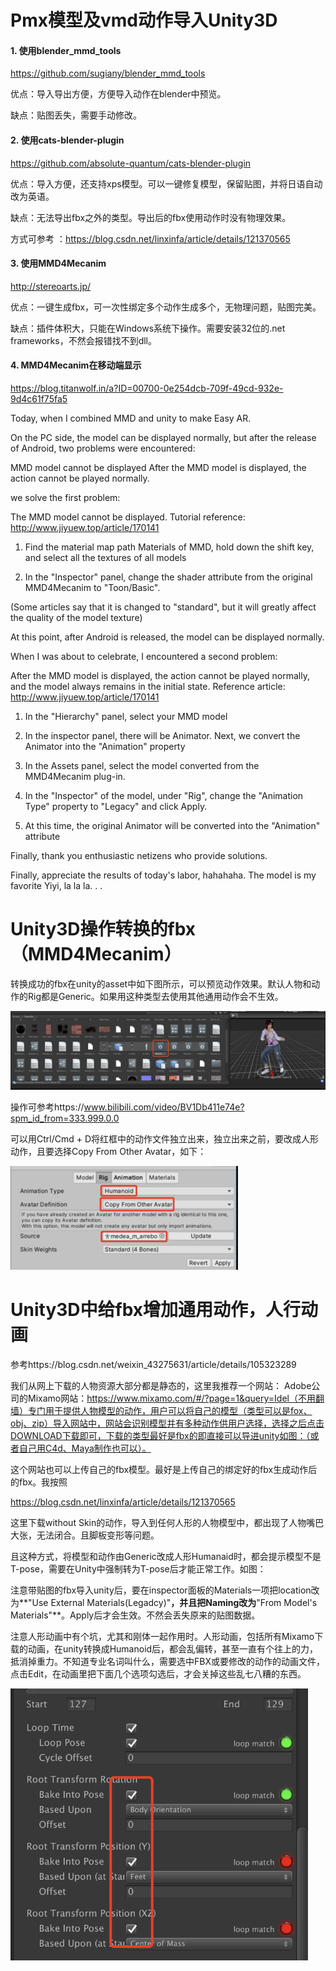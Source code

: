 # Pmx模型及vmd动作导入Unity3D



#### 1. 使用blender_mmd_tools

https://github.com/sugiany/blender_mmd_tools

优点：导入导出方便，方便导入动作在blender中预览。

缺点：贴图丢失，需要手动修改。



#### 2. 使用cats-blender-plugin

https://github.com/absolute-quantum/cats-blender-plugin

优点：导入方便，还支持xps模型。可以一键修复模型，保留贴图，并将日语自动改为英语。

缺点：无法导出fbx之外的类型。导出后的fbx使用动作时没有物理效果。

方式可参考 ：https://blog.csdn.net/linxinfa/article/details/121370565



#### 3. 使用MMD4Mecanim

http://stereoarts.jp/

优点：一键生成fbx，可一次性绑定多个动作生成多个，无物理问题，贴图完美。

缺点：插件体积大，只能在Windows系统下操作。需要安装32位的.net frameworks，不然会报错找不到dll。



#### 4. MMD4Mecanim在移动端显示

https://blog.titanwolf.in/a?ID=00700-0e254dcb-709f-49cd-932e-9d4c61f75fa5

Today, when I combined MMD and unity to make Easy AR.

On the PC side, the model can be displayed normally, but after the release of Android, two problems were encountered:

MMD model cannot be displayed After the MMD model is displayed, the action cannot be played normally.

we solve the first problem:

The MMD model cannot be displayed. Tutorial reference: http://www.jiyuew.top/article/170141

1. Find the material map path Materials of MMD, hold down the shift key, and select all the textures of all models

  2. In the "Inspector" panel, change the shader attribute from the original MMD4Mecanim to "Toon/Basic".

(Some articles say that it is changed to "standard", but it will greatly affect the quality of the model texture)

At this point, after Android is released, the model can be displayed normally.

When I was about to celebrate, I encountered a second problem:

After the MMD model is displayed, the action cannot be played normally, and the model always remains in the initial state. Reference article: http://www.jiyuew.top/article/170141

1. In the "Hierarchy" panel, select your MMD model

2. In the inspector panel, there will be Animator. Next, we convert the Animator into the "Animation" property

3. In the Assets panel, select the model converted from the MMD4Mecanim plug-in.

4. In the "Inspector" of the model, under "Rig", change the "Animation Type" property to "Legacy" and click Apply.

5. At this time, the original Animator will be converted into the "Animation" attribute

Finally, thank you enthusiastic netizens who provide solutions.

Finally, appreciate the results of today's labor, hahahaha. The model is my favorite Yiyi, la la la. . .



# Unity3D操作转换的fbx（MMD4Mecanim）

转换成功的fbx在unity的asset中如下图所示，可以预览动作效果。默认人物和动作的Rig都是Generic。如果用这种类型去使用其他通用动作会不生效。

![image-20211213174814382](.asserts/image-20211213174814382.png)

操作可参考https://www.bilibili.com/video/BV1Db411e74e?spm_id_from=333.999.0.0



可以用Ctrl/Cmd + D将红框中的动作文件独立出来，独立出来之前，要改成人形动作，且要选择Copy From Other Avatar，如下：

<img src=".asserts/image-20211213180814214.png" alt="image-20211213180814214" style="zoom:50%;" />



# Unity3D中给fbx增加通用动作，人行动画

参考https://blog.csdn.net/weixin_43275631/article/details/105323289

我们从网上下载的人物资源大部分都是静态的，这里我推荐一个网站：
Adobe公司的Mixamo网站：https://www.mixamo.com/#/?page=1&query=Idel（不用翻墙）专门用于提供人物模型的动作，用户可以将自己的模型（类型可以是fox、obj、zip）导入网站中，网站会识别模型并有多种动作供用户选择，选择之后点击DOWNLOAD下载即可，下载的类型最好是fbx的即直接可以导进unity如图：（或者自己用C4d、Maya制作也可以）。



这个网站也可以上传自己的fbx模型。最好是上传自己的绑定好的fbx生成动作后的fbx。我按照

https://blog.csdn.net/linxinfa/article/details/121370565

这里下载without Skin的动作，导入到任何人形的人物模型中，都出现了人物嘴巴大张，无法闭合。且脚板变形等问题。

且这种方式，将模型和动作由Generic改成人形Humanaid时，都会提示模型不是T-pose，需要在Unity中强制转为T-pose后才能正常工作。如图：



注意带贴图的fbx导入unity后，要在inspector面板的Materials一项把location改为**"Use External Materials(Legadcy)"**，并且把Naming改为**"From Model's Materials"**。Apply后才会生效。不然会丢失原来的贴图数据。



注意人形动画中有个坑，尤其和刚体一起作用时。人形动画，包括所有Mixamo下载的动画，在unity转换成Humanoid后，都会乱偏转，甚至一直有个往上的力，抵消掉重力。不知道专业名词叫什么，需要选中FBX或要修改的动作的动画文件，点击Edit，在动画里把下面几个选项勾选后，才会关掉这些乱七八糟的东西。



 <img src=".asserts/image-20220123172158644.png" alt="image-20220123172158644" style="zoom:67%;" />
